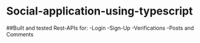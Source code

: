 # Social-application-using-typescript
##Built and tested Rest-APIs for:
  -Login
  -Sign-Up
  -Verifications
  -Posts and Comments
 

